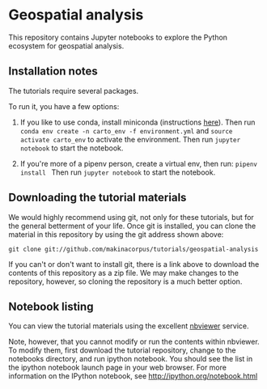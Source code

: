 # Geospatial analysis

This repository contains Jupyter notebooks to explore the Python ecosystem for geospatial analysis.

## Installation notes

The tutorials require several packages. 

To run it, you have a few options:

   1. If you like to use conda, install miniconda (instructions [here](https://conda.io/miniconda.html)). 
   Then run
    ```
    conda env create -n carto_env -f environment.yml
    ```
    and 
    ```
    source activate carto_env
    ``` 
    to activate the environment. 
    Then run 
    ```
    jupyter notebook
    ``` 
    to start the notebook.

   2. If you're more of a pipenv person, create a virtual env, then run:
    ```
    pipenv install 
    ```
    Then run 
    ```
    jupyter notebook
    ``` 
    to start the notebook.

## Downloading the tutorial materials

We would highly recommend using git, not only for these tutorials, but for the general betterment of your life. Once git is installed, you can clone the material in this repository by using the git address shown above:
```
git clone git://github.com/makinacorpus/tutorials/geospatial-analysis
```
If you can't or don't want to install git, there is a link above to download the contents of this repository as a zip file. We may make changes to the repository, however, so cloning the repository is a much better option.

## Notebook listing

You can view the tutorial materials using the excellent [nbviewer](https://nbviewer.jupyter.org/github/makinacorpus/tutorials/blob/master/geospatial-analysis/notebooks/Index.ipynb) service.

Note, however, that you cannot modify or run the contents within nbviewer. To modify them, first download the tutorial repository, change to the notebooks directory, and run ipython notebook. You should see the list in the ipython notebook launch page in your web browser. For more information on the IPython notebook, see http://ipython.org/notebook.html

